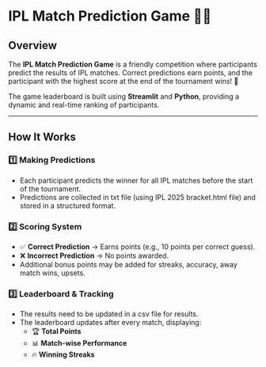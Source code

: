 # **IPL Match Prediction Game** 🏏🎯  

## **Overview**  

The **IPL Match Prediction Game** is a friendly competition where participants predict the results of IPL matches. Correct predictions earn points, and the participant with the highest score at the end of the tournament wins! 🎉  

The game leaderboard is built using **Streamlit** and **Python**, providing a dynamic and real-time ranking of participants.  

---

## **How It Works**  

### **1️⃣ Making Predictions**  
- Each participant predicts the winner for all IPL matches before the start of the tournament.  
- Predictions are collected in txt file (using IPL 2025 bracket.html file) and stored in a structured format.  

### **2️⃣ Scoring System**  
- ✅ **Correct Prediction** → Earns points (e.g., 10 points per correct guess).  
- ❌ **Incorrect Prediction** → No points awarded.  
- Additional bonus points may be added for streaks, accuracy, away match wins, upsets.  

### **3️⃣ Leaderboard & Tracking**  
- The results need to be updated in a csv file for results.
- The leaderboard updates after every match, displaying:  
  - 🏆 **Total Points**  
  - 📊 **Match-wise Performance**  
  - 🔥 **Winning Streaks**  
